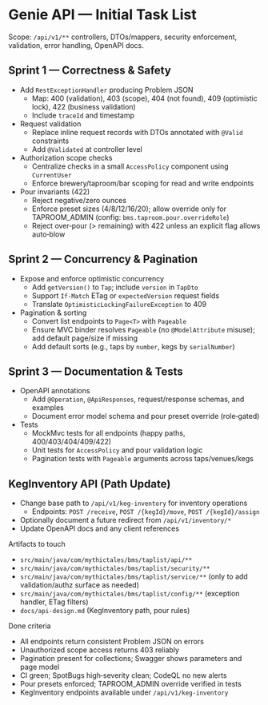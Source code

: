 # Genie API — Initial Task List

Scope: `/api/v1/**` controllers, DTOs/mappers, security enforcement, validation, error handling, OpenAPI docs.

## Sprint 1 — Correctness & Safety
- Add `RestExceptionHandler` producing Problem JSON
  - Map: 400 (validation), 403 (scope), 404 (not found), 409 (optimistic lock), 422 (business validation)
  - Include `traceId` and timestamp
- Request validation
  - Replace inline request records with DTOs annotated with `@Valid` constraints
  - Add `@Validated` at controller level
- Authorization scope checks
  - Centralize checks in a small `AccessPolicy` component using `CurrentUser`
  - Enforce brewery/taproom/bar scoping for read and write endpoints
- Pour invariants (422)
  - Reject negative/zero ounces
  - Enforce preset sizes (4/8/12/16/20); allow override only for TAPROOM_ADMIN (config: `bms.taproom.pour.overrideRole`)
  - Reject over‑pour (> remaining) with 422 unless an explicit flag allows auto‑blow

## Sprint 2 — Concurrency & Pagination
- Expose and enforce optimistic concurrency
  - Add `getVersion()` to `Tap`; include `version` in `TapDto`
  - Support `If-Match` ETag or `expectedVersion` request fields
  - Translate `OptimisticLockingFailureException` to 409
- Pagination & sorting
  - Convert list endpoints to `Page<T>` with `Pageable`
  - Ensure MVC binder resolves `Pageable` (no `@ModelAttribute` misuse); add default page/size if missing
  - Add default sorts (e.g., taps by `number`, kegs by `serialNumber`)

## Sprint 3 — Documentation & Tests
- OpenAPI annotations
  - Add `@Operation`, `@ApiResponses`, request/response schemas, and examples
  - Document error model schema and pour preset override (role‑gated)
- Tests
  - MockMvc tests for all endpoints (happy paths, 400/403/404/409/422)
  - Unit tests for `AccessPolicy` and pour validation logic
  - Pagination tests with `Pageable` arguments across taps/venues/kegs

## KegInventory API (Path Update)
- Change base path to `/api/v1/keg-inventory` for inventory operations
  - Endpoints: `POST /receive`, `POST /{kegId}/move`, `POST /{kegId}/assign`
- Optionally document a future redirect from `/api/v1/inventory/*`
- Update OpenAPI docs and any client references

Artifacts to touch
- `src/main/java/com/mythictales/bms/taplist/api/**`
- `src/main/java/com/mythictales/bms/taplist/security/**`
- `src/main/java/com/mythictales/bms/taplist/service/**` (only to add validation/authz surface as needed)
- `src/main/java/com/mythictales/bms/taplist/config/**` (exception handler, ETag filters)
 - `docs/api-design.md` (KegInventory path, pour rules)

Done criteria
- All endpoints return consistent Problem JSON on errors
- Unauthorized scope access returns 403 reliably
- Pagination present for collections; Swagger shows parameters and page model
- CI green; SpotBugs high‑severity clean; CodeQL no new alerts
 - Pour presets enforced; TAPROOM_ADMIN override verified in tests
 - KegInventory endpoints available under `/api/v1/keg-inventory`
